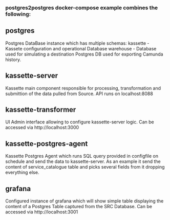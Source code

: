 ### postgres2postgres docker-compose example combines the following:

## postgres
Postgres DataBase instance which has multiple schemas:
kassette - Kassete configuration and operational Database
warehouse - Database used for simulating a destination Postgres DB used for exporting Camunda history. 

## kassette-server
Kassette main component responsible for processing, transformation and submittion of the data pulled from Source. API runs on localhost:8088

## kassette-transformer
UI Admin interface allowing to configure kassette-server logic. Can be accessed via http://localhost:3000

## kassette-postgres-agent
Kassette Postgres Agent which runs SQL query provided in configfile on schedule and send the data to kassette-server.
As an example it send the content of service_catalogue table and picks several fields from it dropping everything else. 

## grafana
Configured instance of grafana which will show simple table displaying the content of a Postgres Table captured from the SRC Database. Can be accessed via http://localhost:3001

